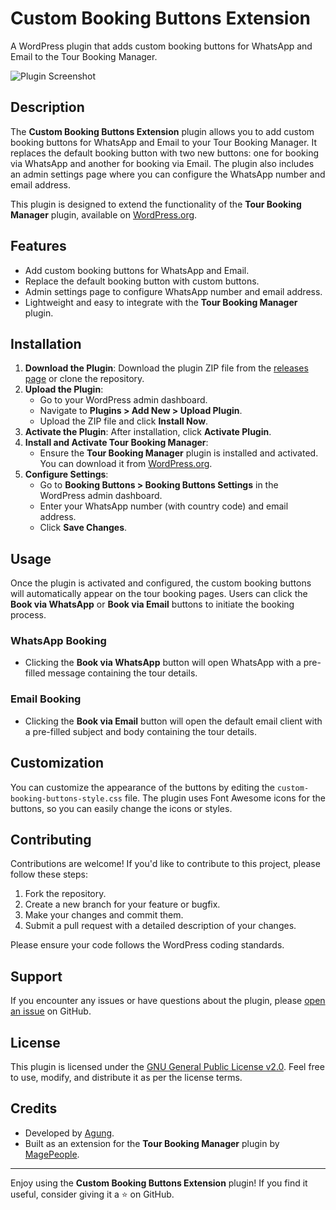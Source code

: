 # Custom Booking Buttons Extension

A WordPress plugin that adds custom booking buttons for WhatsApp and Email to the Tour Booking Manager.

![Plugin Screenshot](screenshot.png) <!-- Add a screenshot if available -->

## Description

The **Custom Booking Buttons Extension** plugin allows you to add custom booking buttons for WhatsApp and Email to your Tour Booking Manager. It replaces the default booking button with two new buttons: one for booking via WhatsApp and another for booking via Email. The plugin also includes an admin settings page where you can configure the WhatsApp number and email address.

This plugin is designed to extend the functionality of the **Tour Booking Manager** plugin, available on [WordPress.org](https://wordpress.org/plugins/tour-booking-manager/).

## Features

- Add custom booking buttons for WhatsApp and Email.
- Replace the default booking button with custom buttons.
- Admin settings page to configure WhatsApp number and email address.
- Lightweight and easy to integrate with the **Tour Booking Manager** plugin.

## Installation

1. **Download the Plugin**: Download the plugin ZIP file from the [releases page](https://github.com/your-repo/custom-booking-buttons/releases) or clone the repository.
2. **Upload the Plugin**:
   - Go to your WordPress admin dashboard.
   - Navigate to **Plugins > Add New > Upload Plugin**.
   - Upload the ZIP file and click **Install Now**.
3. **Activate the Plugin**: After installation, click **Activate Plugin**.
4. **Install and Activate Tour Booking Manager**:
   - Ensure the **Tour Booking Manager** plugin is installed and activated. You can download it from [WordPress.org](https://wordpress.org/plugins/tour-booking-manager/).
5. **Configure Settings**:
   - Go to **Booking Buttons > Booking Buttons Settings** in the WordPress admin dashboard.
   - Enter your WhatsApp number (with country code) and email address.
   - Click **Save Changes**.

## Usage

Once the plugin is activated and configured, the custom booking buttons will automatically appear on the tour booking pages. Users can click the **Book via WhatsApp** or **Book via Email** buttons to initiate the booking process.

### WhatsApp Booking
- Clicking the **Book via WhatsApp** button will open WhatsApp with a pre-filled message containing the tour details.

### Email Booking
- Clicking the **Book via Email** button will open the default email client with a pre-filled subject and body containing the tour details.

## Customization

You can customize the appearance of the buttons by editing the `custom-booking-buttons-style.css` file. The plugin uses Font Awesome icons for the buttons, so you can easily change the icons or styles.

## Contributing

Contributions are welcome! If you'd like to contribute to this project, please follow these steps:

1. Fork the repository.
2. Create a new branch for your feature or bugfix.
3. Make your changes and commit them.
4. Submit a pull request with a detailed description of your changes.

Please ensure your code follows the WordPress coding standards.

## Support

If you encounter any issues or have questions about the plugin, please [open an issue](https://github.com/your-repo/custom-booking-buttons/issues) on GitHub.

## License

This plugin is licensed under the [GNU General Public License v2.0](https://www.gnu.org/licenses/gpl-2.0.html). Feel free to use, modify, and distribute it as per the license terms.

## Credits

- Developed by [Agung](https://github.com/your-username).
- Built as an extension for the **Tour Booking Manager** plugin by [MagePeople](https://wordpress.org/plugins/tour-booking-manager/).

---

Enjoy using the **Custom Booking Buttons Extension** plugin! If you find it useful, consider giving it a ⭐ on GitHub.